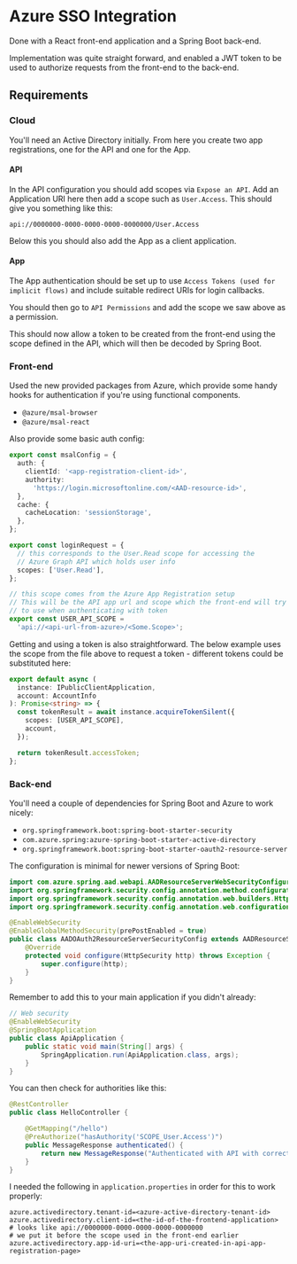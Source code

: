 # Azure SSO Integration

Done with a React front-end application and a Spring Boot back-end.

Implementation was quite straight forward, and enabled a JWT token to be used to authorize requests from the front-end to the back-end.

## Requirements

### Cloud

You'll need an Active Directory initially. From here you create two app registrations, one for the API and one for the App.

#### API

In the API configuration you should add scopes via `Expose an API`. Add an Application URI here then add a scope such as `User.Access`. This should give you something like this:

```
api://0000000-0000-0000-0000-0000000/User.Access
```

Below this you should also add the App as a client application.

#### App

The App authentication should be set up to use `Access Tokens (used for implicit flows)` and include suitable redirect URIs for login callbacks.

You should then go to `API Permissions` and add the scope we saw above as a permission.

This should now allow a token to be created from the front-end using the scope defined in the API, which will then be decoded by Spring Boot.

### Front-end

Used the new provided packages from Azure, which provide some handy hooks for authentication if you're using functional components.

- `@azure/msal-browser`
- `@azure/msal-react`

Also provide some basic auth config:

```ts
export const msalConfig = {
  auth: {
    clientId: '<app-registration-client-id>',
    authority:
      'https://login.microsoftonline.com/<AAD-resource-id>',
  },
  cache: {
    cacheLocation: 'sessionStorage',
  },
};

export const loginRequest = {
  // this corresponds to the User.Read scope for accessing the
  // Azure Graph API which holds user info 
  scopes: ['User.Read'],
};

// this scope comes from the Azure App Registration setup
// This will be the API app url and scope which the front-end will try
// to use when authenticating with token
export const USER_API_SCOPE =
  'api://<api-url-from-azure>/<Some.Scope>';
```

Getting and using a token is also straightforward. The below example uses the scope from the file above to request a token - different tokens could be substituted here:

```ts
export default async (
  instance: IPublicClientApplication,
  account: AccountInfo
): Promise<string> => {
  const tokenResult = await instance.acquireTokenSilent({
    scopes: [USER_API_SCOPE],
    account,
  });

  return tokenResult.accessToken;
};
```

### Back-end

You'll need a couple of dependencies for Spring Boot and Azure to work nicely:

- `org.springframework.boot:spring-boot-starter-security`
- `com.azure.spring:azure-spring-boot-starter-active-directory`
- `org.springframework.boot:spring-boot-starter-oauth2-resource-server`

The configuration is minimal for newer versions of Spring Boot:

```java
import com.azure.spring.aad.webapi.AADResourceServerWebSecurityConfigurerAdapter;
import org.springframework.security.config.annotation.method.configuration.EnableGlobalMethodSecurity;
import org.springframework.security.config.annotation.web.builders.HttpSecurity;
import org.springframework.security.config.annotation.web.configuration.EnableWebSecurity;

@EnableWebSecurity
@EnableGlobalMethodSecurity(prePostEnabled = true)
public class AADOAuth2ResourceServerSecurityConfig extends AADResourceServerWebSecurityConfigurerAdapter {
    @Override
    protected void configure(HttpSecurity http) throws Exception {
        super.configure(http);
    }
}
```

Remember to add this to your main application if you didn't already:

```java
// Web security
@EnableWebSecurity
@SpringBootApplication
public class ApiApplication {
    public static void main(String[] args) {
        SpringApplication.run(ApiApplication.class, args);
    }
}
```

You can then check for authorities like this:

```java
@RestController
public class HelloController {

    @GetMapping("/hello")
    @PreAuthorize("hasAuthority('SCOPE_User.Access')")
    public MessageResponse authenticated() {
        return new MessageResponse("Authenticated with API with correct scope!");
    }
}
```

I needed the following in `application.properties` in order for this to work properly:

```properties
azure.activedirectory.tenant-id=<azure-active-directory-tenant-id>
azure.activedirectory.client-id=<the-id-of-the-frontend-application>
# looks like api://0000000-0000-0000-0000-0000000
# we put it before the scope used in the front-end earlier
azure.activedirectory.app-id-uri=<the-app-uri-created-in-api-app-registration-page>
```